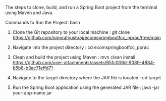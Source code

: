 The steps to clone, build, and run a Spring Boot project from the terminal using Maven and Java.

Commands to Run the Project:
bash

1. Clone the Git repository to your local machine : 
git clone https://github.com/ompratyushraj/ecomspringbootfcc_pprac/tree/main

2. Navigate into the project directory :
cd ecomspringbootfcc_pprac

4. Clean and build the project using Maven :
mvn clean install
https://github.com/user-attachments/assets/65fc006d-9089-4884-b5b8-b3ac71effd71


6. Navigate to the target directory where the JAR file is located : 
cd target

7. Run the Spring Boot application using the generated JAR file :  java -jar your-app-name.jar
